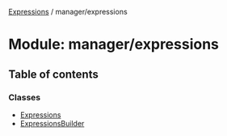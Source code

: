 [Expressions](../README.md) / manager/expressions

# Module: manager/expressions

## Table of contents

### Classes

- [Expressions](../classes/manager_expressions.Expressions.md)
- [ExpressionsBuilder](../classes/manager_expressions.ExpressionsBuilder.md)
